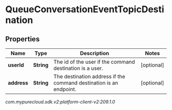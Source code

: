 # QueueConversationEventTopicDestination


## Properties

| Name | Type | Description | Notes |
| ------------ | ------------- | ------------- | ------------- |
| **userId** | **String** | The id of the user if the command destination is a user. |  [optional] |
| **address** | **String** | The destination address if the command destination is an endpoint. |  [optional] |




_com.mypurecloud.sdk.v2:platform-client-v2:209.1.0_
